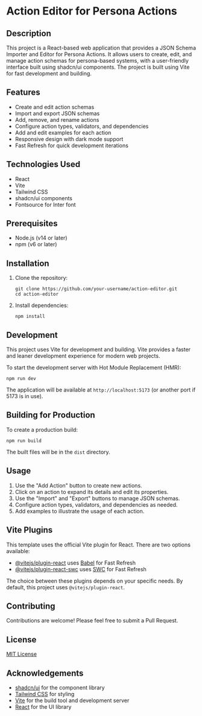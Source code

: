 # Action Editor for Persona Actions

## Description
This project is a React-based web application that provides a JSON Schema Importer and Editor for Persona Actions. It allows users to create, edit, and manage action schemas for persona-based systems, with a user-friendly interface built using shadcn/ui components. The project is built using Vite for fast development and building.

## Features
- Create and edit action schemas
- Import and export JSON schemas
- Add, remove, and rename actions
- Configure action types, validators, and dependencies
- Add and edit examples for each action
- Responsive design with dark mode support
- Fast Refresh for quick development iterations

## Technologies Used
- React
- Vite
- Tailwind CSS
- shadcn/ui components
- Fontsource for Inter font

## Prerequisites
- Node.js (v14 or later)
- npm (v6 or later)

## Installation
1. Clone the repository:
   ```
   git clone https://github.com/your-username/action-editor.git
   cd action-editor
   ```

2. Install dependencies:
   ```
   npm install
   ```

## Development
This project uses Vite for development and building. Vite provides a faster and leaner development experience for modern web projects.

To start the development server with Hot Module Replacement (HMR):
```
npm run dev
```
The application will be available at `http://localhost:5173` (or another port if 5173 is in use).

## Building for Production
To create a production build:
```
npm run build
```
The built files will be in the `dist` directory.

## Usage
1. Use the "Add Action" button to create new actions.
2. Click on an action to expand its details and edit its properties.
3. Use the "Import" and "Export" buttons to manage JSON schemas.
4. Configure action types, validators, and dependencies as needed.
5. Add examples to illustrate the usage of each action.

## Vite Plugins
This template uses the official Vite plugin for React. There are two options available:

- [@vitejs/plugin-react](https://github.com/vitejs/vite-plugin-react/blob/main/packages/plugin-react/README.md) uses [Babel](https://babeljs.io/) for Fast Refresh
- [@vitejs/plugin-react-swc](https://github.com/vitejs/vite-plugin-react-swc) uses [SWC](https://swc.rs/) for Fast Refresh

The choice between these plugins depends on your specific needs. By default, this project uses `@vitejs/plugin-react`.

## Contributing
Contributions are welcome! Please feel free to submit a Pull Request.

## License
[MIT License](LICENSE)

## Acknowledgements
- [shadcn/ui](https://ui.shadcn.com/) for the component library
- [Tailwind CSS](https://tailwindcss.com/) for styling
- [Vite](https://vitejs.dev/) for the build tool and development server
- [React](https://reactjs.org/) for the UI library